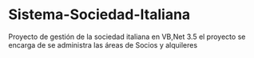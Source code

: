# Sistema-Sociedad-Italiana
Proyecto de gestión de la sociedad italiana en VB,Net 3.5 el proyecto se encarga de se administra las áreas de Socios y alquileres

